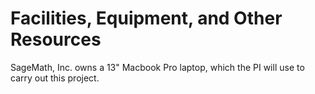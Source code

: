 # Facilities, Equipment, and Other Resources

SageMath, Inc. owns a 13" Macbook Pro laptop, which the PI will use to carry out this project.

